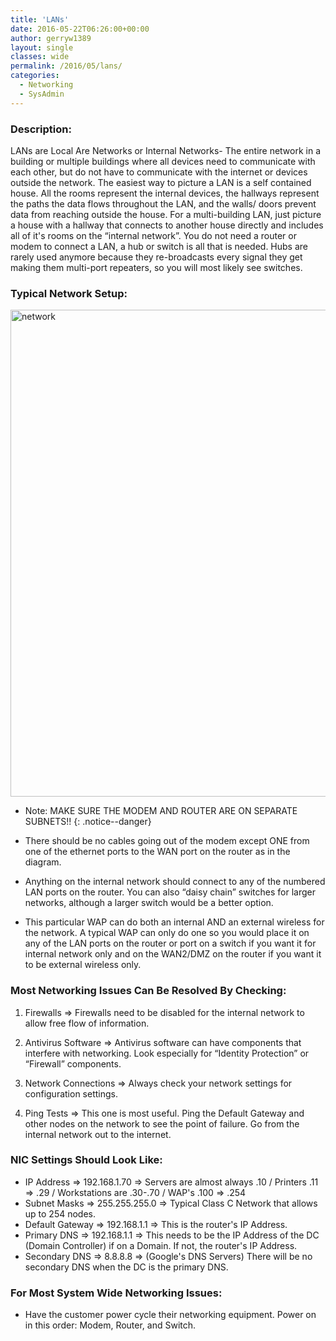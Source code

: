```yaml
---
title: 'LANs'
date: 2016-05-22T06:26:00+00:00
author: gerryw1389
layout: single
classes: wide
permalink: /2016/05/lans/
categories:
  - Networking
  - SysAdmin
---
```

<!--more-->

### Description:

LANs are Local Are Networks or Internal Networks- The entire network in a building or multiple buildings where all devices need to communicate with each other, but do not have to communicate with the internet or devices outside the network. The easiest way to picture a LAN is a self contained house. All the rooms represent the internal devices, the hallways represent the paths the data flows throughout the LAN, and the walls/ doors prevent data from reaching outside the house. For a multi-building LAN, just picture a house with a hallway that connects to another house directly and includes all of it's rooms on the &#8220;internal network&#8221;. You do not need a router or modem to connect a LAN, a hub or switch is all that is needed. Hubs are rarely used anymore because they re-broadcasts every signal they get making them multi-port repeaters, so you will most likely see switches.

### Typical Network Setup:

  <img class="alignnone size-full wp-image-679" src="https://automationadmin.com/assets/images/uploads/2016/09/network.png" alt="network" width="1158" height="779" srcset="https://automationadmin.com/assets/images/uploads/2016/09/network.png 1158w, https://automationadmin.com/assets/images/uploads/2016/09/network-300x202.png 300w, https://automationadmin.com/assets/images/uploads/2016/09/network-768x517.png 768w, https://automationadmin.com/assets/images/uploads/2016/09/network-1024x689.png 1024w" sizes="(max-width: 1158px) 100vw, 1158px" />

   - Note: MAKE SURE THE MODEM AND ROUTER ARE ON SEPARATE SUBNETS!!
   {: .notice--danger} 

   - There should be no cables going out of the modem except ONE from one of the ethernet ports to the WAN port on the router as in the diagram.  

   - Anything on the internal network should connect to any of the numbered LAN ports on the router. You can also &#8220;daisy chain&#8221; switches for larger networks, although a larger switch would be a better option.  

   - This particular WAP can do both an internal AND an external wireless for the network. A typical WAP can only do one so you would place it on any of the LAN ports on the router or port on a switch if you want it for internal network only and on the WAN2/DMZ on the router if you want it to be external wireless only.

### Most Networking Issues Can Be Resolved By Checking:

1. Firewalls => Firewalls need to be disabled for the internal network to allow free flow of information.

2. Antivirus Software => Antivirus software can have components that interfere with networking. Look especially for &#8220;Identity Protection&#8221; or &#8220;Firewall&#8221; components.

3. Network Connections => Always check your network settings for configuration settings.

4. Ping Tests => This one is most useful. Ping the Default Gateway and other nodes on the network to see the point of failure. Go from the internal network out to the internet.

### NIC Settings Should Look Like:

   - IP Address => 192.168.1.70 => Servers are almost always .10 / Printers .11 => .29 / Workstations are .30-.70 / WAP's .100 => .254
   - Subnet Masks => 255.255.255.0 => Typical Class C Network that allows up to 254 nodes.
   - Default Gateway => 192.168.1.1 => This is the router's IP Address.
   - Primary DNS => 192.168.1.1 => This needs to be the IP Address of the DC (Domain Controller) if on a Domain. If not, the router's IP Address.
   - Secondary DNS => 8.8.8.8 => (Google's DNS Servers) There will be no secondary DNS when the DC is the primary DNS.

### For Most System Wide Networking Issues:

   - Have the customer power cycle their networking equipment. Power on in this order: Modem, Router, and Switch.